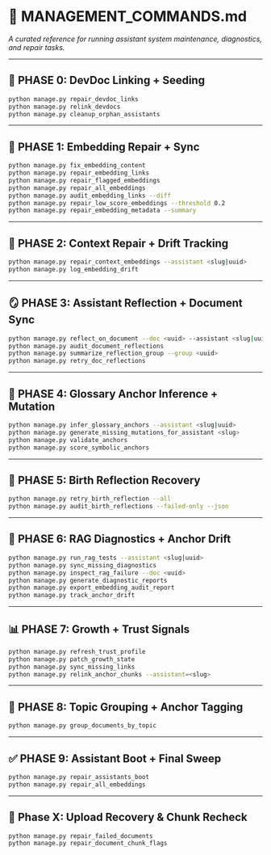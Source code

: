 # 🧠 MANAGEMENT_COMMANDS.md

_A curated reference for running assistant system maintenance, diagnostics, and repair tasks._

---

## 🔄 PHASE 0: DevDoc Linking + Seeding

```bash
python manage.py repair_devdoc_links
python manage.py relink_devdocs
python manage.py cleanup_orphan_assistants
```

---

## 🔧 PHASE 1: Embedding Repair + Sync

```bash
python manage.py fix_embedding_content
python manage.py repair_embedding_links
python manage.py repair_flagged_embeddings
python manage.py repair_all_embeddings
python manage.py audit_embedding_links --diff
python manage.py repair_low_score_embeddings --threshold 0.2
python manage.py repair_embedding_metadata --summary
```

---

## 🧬 PHASE 2: Context Repair + Drift Tracking

```bash
python manage.py repair_context_embeddings --assistant <slug|uuid>
python manage.py log_embedding_drift
```

---

## 🪞 PHASE 3: Assistant Reflection + Document Sync

```bash
python manage.py reflect_on_document --doc <uuid> --assistant <slug|uuid>
python manage.py audit_document_reflections
python manage.py summarize_reflection_group --group <uuid>
python manage.py retry_doc_reflections
```

---

## 🧠 PHASE 4: Glossary Anchor Inference + Mutation

```bash
python manage.py infer_glossary_anchors --assistant <slug|uuid>
python manage.py generate_missing_mutations_for_assistant <slug>
python manage.py validate_anchors
python manage.py score_symbolic_anchors
```

---

## 🎯 PHASE 5: Birth Reflection Recovery

```bash
python manage.py retry_birth_reflection --all
python manage.py audit_birth_reflections --failed-only --json
```

---

## 🧰 PHASE 6: RAG Diagnostics + Anchor Drift

```bash
python manage.py run_rag_tests --assistant <slug|uuid>
python manage.py sync_missing_diagnostics
python manage.py inspect_rag_failure --doc <uuid>
python manage.py generate_diagnostic_reports
python manage.py export_embedding_audit_report
python manage.py track_anchor_drift
```

---

## 📊 PHASE 7: Growth + Trust Signals

```bash
python manage.py refresh_trust_profile
python manage.py patch_growth_state
python manage.py sync_missing_links
python manage.py relink_anchor_chunks --assistant=<slug>
```

---

## 🧩 PHASE 8: Topic Grouping + Anchor Tagging

```bash
python manage.py group_documents_by_topic
```

---

## ✅ PHASE 9: Assistant Boot + Final Sweep

```bash
python manage.py repair_assistants_boot
python manage.py repair_all_embeddings
```

---

## 🔁 Phase X: Upload Recovery & Chunk Recheck

```bash
python manage.py repair_failed_documents
python manage.py repair_document_chunk_flags
```
